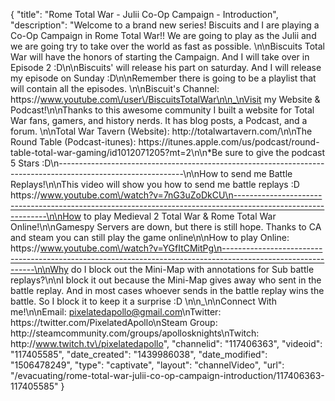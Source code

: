 {
    "title": "Rome Total War - Julii Co-Op Campaign - Introduction",
    "description": "Welcome to a brand new series!  Biscuits and I are playing a Co-Op Campaign in Rome Total War!!  We are going to play as the Julii and we are going try to take over the world as fast as possible. \n\nBiscuits Total War will have the honors of starting the Campaign.  And I will take over in Episode 2 :D\n\nBiscuits' will release his part on saturday.  And I will release my episode on Sunday :D\n\nRemember there is going to be a playlist that will contain all the episodes. \n\nBiscuit's Channel: https:\/\/www.youtube.com\/user\/BiscuitsTotalWar\n\n_\nVisit my Website & Podcast!\n\nThanks to this awesome community I built a website for Total War fans, gamers, and history nerds.  It has blog posts, a Podcast, and a forum.  \n\nTotal War Tavern (Website): http:\/\/totalwartavern.com\/\n\nThe Round Table (Podcast-itunes): https:\/\/itunes.apple.com\/us\/podcast\/round-table-total-war-gaming\/id1012071205?mt=2\n\n*Be sure to give the podcast 5 Stars :D\n-------------------------------------------------------------------------------------------------------------\n\nHow to send me Battle Replays!\n\nThis video will show you how to send me battle replays :D https:\/\/www.youtube.com\/watch?v=7nG3uZoDkCU\n-------------------------------------------------------------------------------------------------------------\n\nHow to play Medieval 2 Total War & Rome Total War Online!\n\nGamespy Servers are down, but there is still hope.  Thanks to CA and steam you can still play the game online\n\nHow to play Online: https:\/\/www.youtube.com\/watch?v=YGfItCMitPg\n-------------------------------------------------------------------------------------------------------------\n\nWhy do I block out the Mini-Map with annotations for Sub battle replays?\n\nI block it out because the Mini-Map gives away who sent in the battle replay.  And in most cases whoever sends in the battle replay wins the battle.  So I block it to keep it a surprise :D  \n\n_\n\nConnect With me!\n\nEmail: pixelatedapollo@gmail.com\nTwitter: https:\/\/twitter.com\/PixelatedApollo\nSteam Group:  http:\/\/steamcommunity.com\/groups\/apollosknights\nTwitch: http:\/\/www.twitch.tv\/pixelatedapollo",
    "channelid": "117406363",
    "videoid": "117405585",
    "date_created": "1439986038",
    "date_modified": "1506478249",
    "type": "captivate",
    "layout": "channelVideo",
    "url": "\/evacuating\/rome-total-war-julii-co-op-campaign-introduction\/117406363-117405585"
}